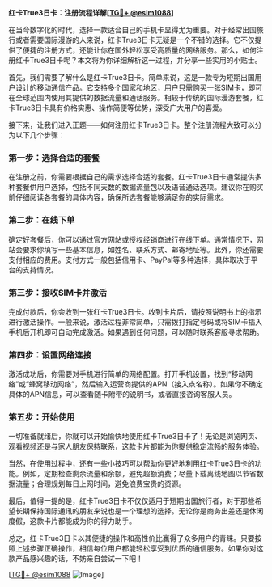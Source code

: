 **红卡True3日卡：注册流程详解[[TG💪+ @esim1088](https://t.me/s/esim1088)]**

在当今数字化的时代，选择一款适合自己的手机卡显得尤为重要。对于经常出国旅行或者需要国际漫游的人来说，红卡True3日卡无疑是一个不错的选择。它不仅提供了便捷的注册方式，还能让你在国外轻松享受高质量的网络服务。那么，如何注册红卡True3日卡呢？本文将为你详细解析这一过程，并分享一些实用的小贴士。

首先，我们需要了解什么是红卡True3日卡。简单来说，这是一款专为短期出国用户设计的移动通信产品。它支持多个国家和地区，用户只需购买一张SIM卡，即可在全球范围内使用其提供的数据流量和通话服务。相较于传统的国际漫游套餐，红卡True3日卡具有价格实惠、操作简便等优势，深受广大用户的喜爱。

接下来，让我们进入正题——如何注册红卡True3日卡。整个注册流程大致可以分为以下几个步骤：

### 第一步：选择合适的套餐

在注册之前，你需要根据自己的需求选择合适的套餐。红卡True3日卡通常提供多种套餐供用户选择，包括不同天数的数据流量包以及语音通话选项。建议你在购买前仔细阅读各套餐的具体内容，确保所选套餐能够满足你的实际需求。

### 第二步：在线下单

确定好套餐后，你可以通过官方网站或授权经销商进行在线下单。通常情况下，网站会要求你填写一些基本信息，如姓名、联系方式、邮寄地址等。此外，你还需要支付相应的费用。支付方式一般包括信用卡、PayPal等多种选择，具体取决于平台的支持情况。

### 第三步：接收SIM卡并激活

完成付款后，你会收到一张红卡True3日卡。收到卡片后，请按照说明书上的指示进行激活操作。一般来说，激活过程非常简单，只需拨打指定号码或将SIM卡插入手机后开机即可自动完成激活。如果遇到任何问题，可以随时联系客服寻求帮助。

### 第四步：设置网络连接

激活成功后，你需要对手机进行简单的网络配置。打开手机设置，找到“移动网络”或“蜂窝移动网络”，然后输入运营商提供的APN（接入点名称）。如果你不确定具体的APN信息，可以查看随卡附带的说明书，或者直接咨询客服人员。

### 第五步：开始使用

一切准备就绪后，你就可以开始愉快地使用红卡True3日卡了！无论是浏览网页、观看视频还是与家人朋友保持联系，这款卡片都能为你提供稳定流畅的服务体验。

当然，在使用过程中，还有一些小技巧可以帮助你更好地利用红卡True3日卡的功能。例如，定期检查剩余流量和余额，避免超额消费；尽量下载离线地图以节省数据流量；合理规划每日上网时间，避免浪费宝贵的资源。

最后，值得一提的是，红卡True3日卡不仅仅适用于短期出国旅行者，对于那些希望长期保持国际通讯的朋友来说也是一个理想的选择。无论你是商务出差还是休闲度假，这款卡片都能成为你的得力助手。

总之，红卡True3日卡以其便捷的操作和高性价比赢得了众多用户的青睐。只要按照上述步骤正确操作，相信每位用户都能轻松享受到优质的通信服务。如果你对这款产品感兴趣的话，不妨亲自尝试一下吧！

[[TG💪+ @esim1088](https://t.me/s/esim1088) ![Image](https://i.postimg.cc/4NQfJmqS/Snipaste-2025-05-13-00-14-12.png)]